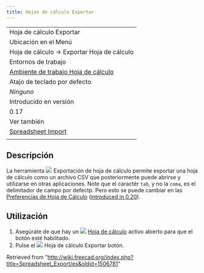```yaml
---
title: Hojas de cálculo Exportar
---
```

|  |
| --- |
| Hoja de cálculo Exportar |
| Ubicación en el Menú |
| Hoja de cálculo → Exportar Hoja de cálculo |
| Entornos de trabajo |
| [Ambiente de trabajo Hoja de cálculo](/Spreadsheet_Workbench/es "Spreadsheet Workbench/es") |
| Atajo de teclado por defecto |
| *Ninguno* |
| Introducido en versión |
| 0.17 |
| Ver también |
| [Spreadsheet Import](/Spreadsheet_Import/es "Spreadsheet Import/es") |
|  |

## Descripción

La herramienta ![](/images/Spreadsheet_Export.svg) Exportación de hoja de cálculo permite exportar una hoja de cálculo como un archivo CSV que posteriormente puede abrirse y utilizarse en otras aplicaciones. Note que el caractér `tab`, y no la `coma`, es el delimitador de campo por defectp. Pero esto se puede cambiar en las [Preferencias de Hoja de Cálculo](/Spreadsheet_Preferences "Spreadsheet Preferences") ([introduced in 0.20](/Release_notes_0.20 "Release notes 0.20")).

## Utilización

1. Asegúrate de que hay un ![](/images/Spreadsheet_CreateSheet.svg) [Hoja de cálculo](/Spreadsheet_CreateSheet/es "Spreadsheet CreateSheet/es") activo abierto para que el botón esté habilitado.
2. Pulse el ![](/images/Spreadsheet_Export.svg) Hoja de cálculo Exportar botón.

Retrieved from "<http://wiki.freecad.org/index.php?title=Spreadsheet_Export/es&oldid=1506781>"